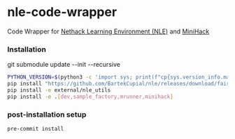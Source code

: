 # nle-code-wrapper

Code Wrapper for [Nethack Learning Environment (NLE)](https://github.com/facebookresearch/nle) and [MiniHack](https://github.com/facebookresearch/minihack)

### Installation

git submodule update --init --recursive

```bash
PYTHON_VERSION=$(python3 -c 'import sys; print(f"cp{sys.version_info.major}{sys.version_info.minor}")')
pip install "https://github.com/BartekCupial/nle/releases/download/fair/nle-0.9.0-${PYTHON_VERSION}-${PYTHON_VERSION}-manylinux_2_17_$(uname -m).manylinux2014_$(uname -m).whl"
pip install -e external/nle_utils
pip install -e .[dev,sample_factory,mrunner,minihack]
```

### post-installation setup
```bash
pre-commit install
```
